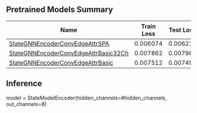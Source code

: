 ## Pretrained Models Summary

| Name | Train Loss | Test Loss |#parameters|#epochs|#hidden_channels|lr|Comments|
|--|--|--|--|--|--|--|--|
|[StateGNNEncoderConvEdgeAttrSPA](./models/StateGNNEncoderConvEdgeAttrSPA/)  |0.006074  |0.006214 |12,392|20|32|0.0001||
|[StateGNNEncoderConvEdgeAttrBasic32Ch](./models/StateGNNEncoderConvEdgeAttrBasic32Ch/)  |0.007862  |0.007962 |9,896|20|32|0.0001||
|[StateGNNEncoderConvEdgeAttrBasic](./models/StateGNNEncoderConvEdgeAttrBasic/)  |0.007512  |0.007499 |36,168|20|64|0.0001||

## Inference
model = StateModelEncoder(hidden_channels=#hidden_channels, out_channels=8)

